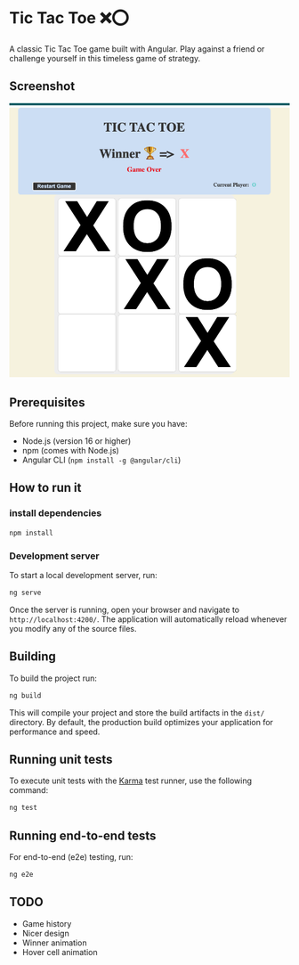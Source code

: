 # Tic Tac Toe ❌⭕ 

A classic Tic Tac Toe game built with Angular. Play against a friend or challenge yourself in this timeless game of strategy.

## Screenshot
![Winner Screen](docs/assets/tic-tac-toe.png)


## Prerequisites

Before running this project, make sure you have:
- Node.js (version 16 or higher)
- npm (comes with Node.js)
- Angular CLI (`npm install -g @angular/cli`)

## How to run it

### install dependencies 

```bash
npm install
```

### Development server

To start a local development server, run:

```bash
ng serve
```

Once the server is running, open your browser and navigate to `http://localhost:4200/`. The application will automatically reload whenever you modify any of the source files.


## Building

To build the project run:

```bash
ng build
```

This will compile your project and store the build artifacts in the `dist/` directory. By default, the production build optimizes your application for performance and speed.

## Running unit tests

To execute unit tests with the [Karma](https://karma-runner.github.io) test runner, use the following command:

```bash
ng test
```

## Running end-to-end tests

For end-to-end (e2e) testing, run:

```bash
ng e2e
```

## TODO

* Game history
* Nicer design
* Winner animation
* Hover cell animation
